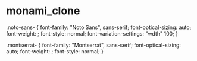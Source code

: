 # monami_clone

.noto-sans-<uniquifier> {
font-family: "Noto Sans", sans-serif;
font-optical-sizing: auto;
font-weight: <weight>;
font-style: normal;
font-variation-settings:
"wdth" 100;
}

.montserrat-<uniquifier> {
font-family: "Montserrat", sans-serif;
font-optical-sizing: auto;
font-weight: <weight>;
font-style: normal;
}
